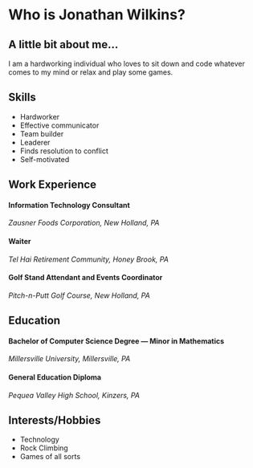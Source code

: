 # Who is Jonathan Wilkins?

## A little bit about me...
   I am a hardworking individual who loves to sit down and code whatever comes to my mind or relax and play some games.

## Skills
   - Hardworker
   - Effective communicator
   - Team builder
   - Leaderer
   - Finds resolution to conflict
   - Self-motivated

## Work Experience
 #### Information Technology Consultant
  *Zausner Foods Corporation, New Holland, PA*
  
 #### Waiter
  *Tel Hai Retirement Community, Honey Brook, PA*
  
 #### Golf Stand Attendant and Events Coordinator
  *Pitch-n-Putt Golf Course, New Holland, PA*
  

## Education
 #### Bachelor of Computer Science Degree ― Minor in Mathematics
  *Millersville University, Millersville, PA*
  
 #### General Education Diploma
  *Pequea Valley High School, Kinzers, PA*
  

## Interests/Hobbies
  - Technology
  - Rock Climbing
  - Games of all sorts
